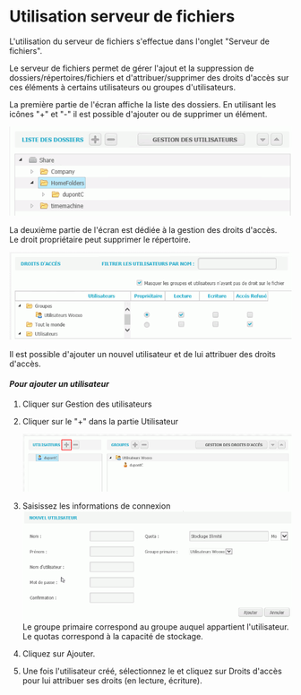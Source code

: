 # Utilisation serveur de fichiers

 L'utilisation du serveur de fichiers s'effectue dans l'onglet "Serveur de fichiers".

Le serveur de fichiers permet de gérer l'ajout et la suppression de dossiers/répertoires/fichiers et d'attribuer/supprimer des droits d'accès sur ces éléments à certains utilisateurs ou groupes d'utilisateurs.

La première partie de l'écran affiche la liste des dossiers. En utilisant les icônes "+" et "-" il est possible d'ajouter ou de supprimer un élément.

![](.gitbook/assets/gestion_fichiers.gif)

La deuxième partie de l'écran est dédiée à la gestion des droits d'accès.  
Le droit propriétaire peut supprimer le répertoire.

![](.gitbook/assets/gestion_utilisateurs.gif)

Il est possible d'ajouter un  nouvel utilisateur et de lui attribuer des droits d'accès. 

#### _Pour ajouter un utilisateur_ 

1. Cliquer sur Gestion des utilisateurs
2. Cliquer sur le "+" dans la partie Utilisateur  


   ![](.gitbook/assets/ajout_utilisateur.gif)

3. Saisissez les informations de connexion ![](.gitbook/assets/utilisateur_info_connexion.gif)  Le groupe primaire correspond au groupe auquel appartient l'utilisateur. Le quotas correspond à la capacité de stockage. 
4. Cliquez sur Ajouter.
5. Une fois l'utilisateur créé, sélectionnez le et cliquez sur Droits d'accès pour lui attribuer ses droits \(en lecture, écriture\). 



  


